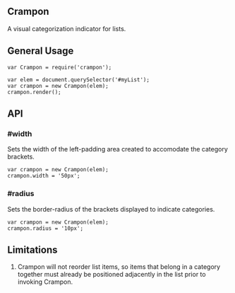 ## Crampon
A visual categorization indicator for lists.

## General Usage
```
var Crampon = require('crampon');

var elem = document.querySelector('#myList');
var crampon = new Crampon(elem);
crampon.render();
```

## API

### #width
Sets the width of the left-padding area created to
accomodate the category brackets.
```
var crampon = new Crampon(elem);
crampon.width = '50px';
```

### #radius
Sets the border-radius of the brackets displayed to
indicate categories.
```
var crampon = new Crampon(elem);
crampon.radius = '10px';
```

## Limitations
1. Crampon will not reorder list items, so items that
belong in a category together must already be
positioned adjacently in the list prior to invoking
Crampon.
